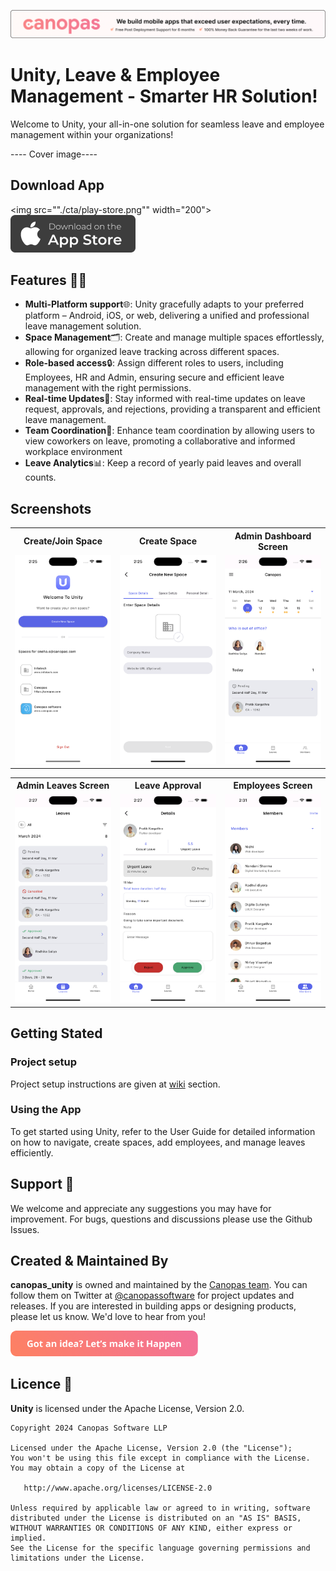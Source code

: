 <p align="center"> <a href="https://canopas.com/contact"><img src="./cta/cta_banner.png"></a></p>

# Unity, Leave & Employee Management - Smarter HR Solution!

Welcome to Unity, your all-in-one solution for seamless leave and employee management within your organizations!

---- Cover image----

## Download App

<img src=""./cta/play-store.png"" width="200"></img> <img src="./cta/app-store.png" width="200"></img>

## Features 🌟🌟

- **Multi-Platform support**🌐: Unity gracefully adapts to your preferred platform – Android, iOS, or web, delivering a unified and professional leave management solution.
- **Space Management**🗂️: Create and manage multiple spaces effortlessly, allowing for organized leave tracking across different spaces.
- **Role-based access**🔒: Assign different roles to users, including Employees, HR and Admin, ensuring secure and efficient leave management with the right permissions.
- **Real-time Updates**🚀: Stay informed with real-time updates on leave request, approvals, and rejections, providing a transparent and efficient leave management.
- **Team Coordination**👥: Enhance team coordination by allowing users to view coworkers on leave, promoting a collaborative and informed workplace environment
- **Leave Analytics**📊: Keep a record of yearly paid leaves and overall counts.

## Screenshots

<table>
  <tr>
  <th width="33%" >Create/Join Space</th>
  <th  width="33%" >Create Space</th>
   <th  width="33%" >Admin Dashboard Screen</th>
  </tr>
    <tr>
  <td><img src="./screenshots/join-space.png" /></td>
  <td> <img src="./screenshots/create-space.png"  /> </td>
  <td> <img src="./screenshots/home-screen.png" /> </td>
  </tr>  
</table>

<table>
  <tr>
  <th width="33%" > Admin Leaves Screen</th>
  <th  width="33%" >Leave Approval</th>
   <th  width="33%" >Employees Screen</th>
  </tr>
    <tr>
  <td><img src="./screenshots/leaves-screen.png" /></td>
  <td> <img src="./screenshots/leave-detail.png"  /> </td>
  <td> <img src="./screenshots/employees.png" /> </td>
  </tr>  
</table>


## Getting Stated

### Project setup

Project setup instructions are given at [wiki]() section.

### Using the App

To get started using Unity, refer to the User Guide for detailed information on how to navigate, create spaces, add employees, and manage leaves efficiently.


## Support 🤝

We welcome and appreciate any suggestions you may have for improvement. For bugs, questions and discussions please use the Github Issues.


##  Created & Maintained By

**canopas_unity** is owned and maintained by the [Canopas team](https://canopas.com/).
You can follow them on Twitter at [@canopassoftware](https://twitter.com/canopassoftware) for
project updates and releases. If you are interested in building apps or designing products, please let us know. We'd love to hear from you!

<a href="https://canopas.com/contact"><img src="./cta/cta_btn.png" width=300></a>

## Licence  📄

**Unity** is licensed under the Apache License, Version 2.0.

```
Copyright 2024 Canopas Software LLP

Licensed under the Apache License, Version 2.0 (the "License");
You won't be using this file except in compliance with the License.
You may obtain a copy of the License at

   http://www.apache.org/licenses/LICENSE-2.0

Unless required by applicable law or agreed to in writing, software
distributed under the License is distributed on an "AS IS" BASIS,
WITHOUT WARRANTIES OR CONDITIONS OF ANY KIND, either express or implied.
See the License for the specific language governing permissions and
limitations under the License.
```

